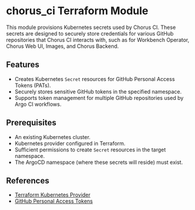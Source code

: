 # chorus_ci Terraform Module

This module provisions Kubernetes secrets used by Chorus CI. These secrets are designed to securely store credentials for various GitHub repositories that Chorus CI interacts with, such as for Workbench Operator, Chorus Web UI, Images, and Chorus Backend.

## Features

- Creates Kubernetes `Secret` resources for GitHub Personal Access Tokens (PATs).
- Securely stores sensitive GitHub tokens in the specified namespace.
- Supports token management for multiple GitHub repositories used by Argo CI workflows.

## Prerequisites

- An existing Kubernetes cluster.
- Kubernetes provider configured in Terraform.
- Sufficient permissions to create `Secret` resources in the target namespace.
- The ArgoCD namespace (where these secrets will reside) must exist.

## References

- [Terraform Kubernetes Provider](https://registry.terraform.io/providers/hashicorp/kubernetes/latest/docs)
- [GitHub Personal Access Tokens](https://docs.github.com/en/authentication/keeping-your-account-and-data-secure/managing-your-personal-access-tokens)

